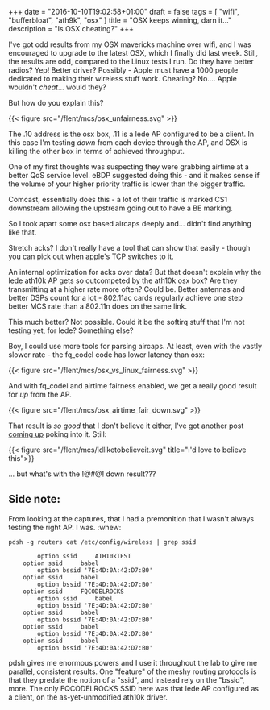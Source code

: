 +++
date = "2016-10-10T19:02:58+01:00"
draft = false
tags = [ "wifi", "bufferbloat", "ath9k", "osx" ]
title = "OSX keeps winning, darn it..."
description = "Is OSX cheating?"
+++

I've got odd results from my OSX mavericks machine over wifi, and I
was encouraged to upgrade to the latest OSX, which I finally did last
week. Still, the results are odd, compared to the Linux tests I
run. Do they have better radios? Yep! Better driver? Possibly - Apple
must have a 1000 people dedicated to making their wireless stuff
work. Cheating?  No.... Apple wouldn't *cheat*... would they?

But how do you explain this?

{{< figure src="/flent/mcs/osx_unfairness.svg" >}}

The .10 address is the osx box, .11 is a lede AP configured to be a
client. In this case I'm testing *down* from each device through the
AP, and OSX is killing the other box in terms of achieved throughput.

One of my first thoughts was suspecting they were grabbing airtime at
a better QoS service level. eBDP suggested doing this - and it makes
sense if the volume of your higher priority traffic is lower than the
bigger traffic.

Comcast, essentially does this - a lot of their traffic is marked CS1
downstream allowing the upstream going out to have a BE marking.

So I took apart some osx based aircaps deeply and... didn't find anything
like that.

Stretch acks? I don't really have a tool that can show that easily - though
you can pick out when apple's TCP switches to it.

An internal optimization for acks over data? But that doesn't explain
why the lede ath10k AP gets so outcompeted by the ath10k osx box? Are
they transmitting at a higher rate more often? Could be. Better
antennas and better DSPs count for a lot - 802.11ac cards regularly
achieve one step better MCS rate than a 802.11n does on the same link.

This much better? Not possible. Could it be the softirq stuff that I'm
not testing yet, for lede? Something else?

Boy, I could use more tools for parsing aircaps. At least, even with
the vastly slower rate - the fq_codel code has lower latency than osx:

{{< figure src="/flent/mcs/osx_vs_linux_fairness.svg" >}}

And with fq_codel and airtime fairness enabled, we get a really good result for *up* from the AP.

{{< figure src="/flent/mcs/osx_airtime_fair_down.svg" >}}

That result is *so good* that I don't believe it either, I've got another
post [coming up](/post/mcs_rates) poking into it. Still:

{{< figure src="/flent/mcs/idliketobelieveit.svg" title="I'd love to believe this">}}

... but what's with the !@#@! down result???
 
## Side note:

From looking at the captures, that I had a premonition that I wasn't
always testing the right AP. I was. :whew:

````
pdsh -g routers cat /etc/config/wireless | grep ssid

        option ssid     ATH10kTEST
	option ssid     babel
        option bssid '7E:4D:0A:42:D7:B0'
	option ssid     babel
        option bssid '7E:4D:0A:42:D7:B0'
	option ssid     FQCODELROCKS
        option ssid     babel
        option bssid '7E:4D:0A:42:D7:B0'
	option ssid     babel
        option bssid '7E:4D:0A:42:D7:B0'
	option ssid     babel
        option bssid '7E:4D:0A:42:D7:B0'
	option ssid     babel
        option bssid '7E:4D:0A:42:D7:B0'
````

pdsh gives me enormous powers and I use it throughout the lab to give
me parallel, consistent results. One "feature" of the meshy routing
protocols is that they predate the notion of a "ssid", and instead
rely on the "bssid", more. The only FQCODELROCKS SSID here was that
lede AP configured as a client, on the as-yet-unmodified ath10k driver.
